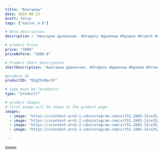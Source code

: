 ```yaml
---
title: "Аватарны"
date: 2019-08-23
draft: false
tags: ["master_e.b"]

# meta description
description : "Аватарны дракончик. #dragons #драконы #брошки #brooch #unique #из кожи #souvenir"

# product Price
price: "3000"
priceBefore: "3600.0"

# Product Short Description
shortDescription: "Аватарны дракончик. #dragons #драконы #брошки #brooch #unique #из кожи #souvenir"

#product ID
productID: "B1gZXsNpc3h"

# type must be "products"
type: "products"

# product Images
# first image will be shown in the product page
images:
  - image: "https://scontent-arn2-1.cdninstagram.com/v/t51.2885-15/e35/67691459_3107004769340262_6785058894018361225_n.jpg?_nc_ht=scontent-arn2-1.cdninstagram.com&_nc_cat=106&_nc_ohc=D7fgfCokGMEAX9n4wf8&se=7&tp=1&oh=6639f531c308b88d30470e898294737f&oe=605F8072&ig_cache_key=MjExNjgwMzQwMDk0NDY0NzU3Mg%3D%3D.2"
  - image: "https://scontent-arn2-2.cdninstagram.com/v/t51.2885-15/e35/67967271_154887249033324_5630315526386477598_n.jpg?_nc_ht=scontent-arn2-2.cdninstagram.com&_nc_cat=100&_nc_ohc=4JbUJxTBDpcAX_HNXb9&se=7&tp=1&oh=d08d7d0da5c641965e86f0c3ab30cff2&oe=6060AE07&ig_cache_key=MjExNjgwMzQwMDk1MzAwNDY5MA%3D%3D.2"
  - image: "https://scontent-arn2-2.cdninstagram.com/v/t51.2885-15/e35/67417879_124658945521397_1672475390718239494_n.jpg?_nc_ht=scontent-arn2-2.cdninstagram.com&_nc_cat=105&_nc_ohc=6TrAu9lfcC4AX95JIlW&se=7&tp=1&oh=36ec7fcdb4d2894fa8d1500c55cd48f5&oe=605E3B2E&ig_cache_key=MjExNjgwMzQwMDkzNjM1Nzg1OA%3D%3D.2"
  - image: "https://scontent-arn2-1.cdninstagram.com/v/t51.2885-15/e35/69261521_723037071473686_1737214185415501784_n.jpg?_nc_ht=scontent-arn2-1.cdninstagram.com&_nc_cat=110&_nc_ohc=GmTBJpAN0cUAX8joTEY&se=7&tp=1&oh=d8ade80124782b1246a270b1f044df01&oe=605DD2EC&ig_cache_key=MjExNjgwMzQwMDk1MzEzODU0Ng%3D%3D.2"

---
```

lorem

